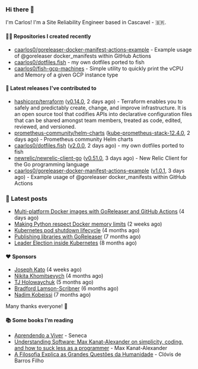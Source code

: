 ### Hi there 👋

I'm Carlos! I'm a Site Reliability Engineer based in Cascavel - 🇧🇷.

#### 👨‍💻 Repositories I created recently
- [caarlos0/goreleaser-docker-manifest-actions-example](https://github.com/caarlos0/goreleaser-docker-manifest-actions-example) - Example usage of @goreleaser docker_manifests within GitHub Actions
- [caarlos0/dotfiles.fish](https://github.com/caarlos0/dotfiles.fish) - my own dotfiles ported to fish
- [caarlos0/fish-gcp-machines](https://github.com/caarlos0/fish-gcp-machines) - Simple utility to quickly print the vCPU and Memory of a given GCP instance type

#### 🚀 Latest releases I've contributed to


- [hashicorp/terraform](https://github.com/hashicorp/terraform) ([v0.14.0](https://github.com/hashicorp/terraform/releases/tag/v0.14.0), 2 days ago) - Terraform enables you to safely and predictably create, change, and improve infrastructure. It is an open source tool that codifies APIs into declarative configuration files that can be shared amongst team members, treated as code, edited, reviewed, and versioned.
- [prometheus-community/helm-charts](https://github.com/prometheus-community/helm-charts) ([kube-prometheus-stack-12.4.0](https://github.com/prometheus-community/helm-charts/releases/tag/kube-prometheus-stack-12.4.0), 2 days ago) - Prometheus community Helm charts
- [caarlos0/dotfiles.fish](https://github.com/caarlos0/dotfiles.fish) ([v2.0.0](https://github.com/caarlos0/dotfiles.fish/releases/tag/v2.0.0), 2 days ago) - my own dotfiles ported to fish
- [newrelic/newrelic-client-go](https://github.com/newrelic/newrelic-client-go) ([v0.51.0](https://github.com/newrelic/newrelic-client-go/releases/tag/v0.51.0), 3 days ago) - New Relic Client for the Go programming language
- [caarlos0/goreleaser-docker-manifest-actions-example](https://github.com/caarlos0/goreleaser-docker-manifest-actions-example) ([v1.0.1](https://github.com/caarlos0/goreleaser-docker-manifest-actions-example/releases/tag/v1.0.1), 3 days ago) - Example usage of @goreleaser docker_manifests within GitHub Actions

### 📄 Latest posts
- [Multi-platform Docker images with GoReleaser and GitHub Actions](https://carlosbecker.com/posts/multi-platform-docker-images-goreleaser-gh-actions/) (4 days ago)
- [Making Python respect Docker memory limits](https://carlosbecker.com/posts/python-docker-limits/) (2 weeks ago)
- [Kubernetes pod shutdown lifecycle](https://carlosbecker.com/posts/k8s-pod-shutdown-lifecycle/) (4 months ago)
- [Publishing libraries with GoReleaser](https://carlosbecker.com/posts/goreleaser-libs/) (7 months ago)
- [Leader Election inside Kubernetes](https://carlosbecker.com/posts/k8s-leader-election/) (8 months ago)

#### ❤️ Sponsors
- [Joseph Kato](https://github.com/jdkato) (4 weeks ago)
- [Nikita Khomitsevych](https://github.com/hamsternik) (4 months ago)
- [TJ Holowaychuk](https://github.com/tj) (5 months ago)
- [Bradford Lamson-Scribner](https://github.com/bradford-hamilton) (6 months ago)
- [Nadim Kobeissi](https://github.com/kaepora) (7 months ago)

Many thanks everyone! 🙏

#### 📚 Some books I'm reading
- [Aprendendo a Viver](https://www.goodreads.com/book/show/28219486-aprendendo-a-viver) - Seneca
- [Understanding Software: Max Kanat-Alexander on simplicity, coding, and how to suck less as a programmer](https://www.goodreads.com/book/show/36389464-understanding-software) - Max Kanat-Alexander
- [A Filosofia Explica as Grandes Questões da Humanidade](https://www.goodreads.com/book/show/24265319-a-filosofia-explica-as-grandes-quest-es-da-humanidade) - Clóvis de Barros Filho
